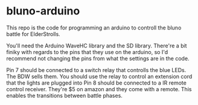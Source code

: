 # bluno-arduino

This repo is the code for programming an arduino to controll the bluno battle for ElderStrolls.

You'll need the Arduino WaveHC library and the SD library. There're a bit finiky with regards to the pins that they use on the arduino, so I'd recommend not changing the pins from what the settings are in the code.

Pin 7 should be connected to a switch relay that controlls the blue LEDs. The BDW sells them. You should use the relay to control an extension cord that the lights are plugged into
Pin 8 should be connected to a IR remote control receiver. They're $5 on amazon and they come with a remote. This enables the transitions between battle phases.